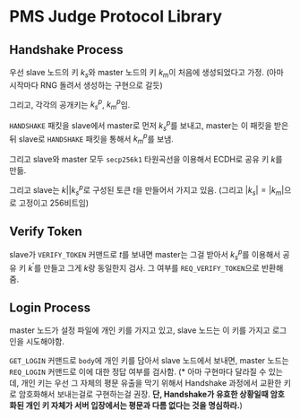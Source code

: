# PMS Judge Protocol Library
## Handshake Process
우선 slave 노드의 키 $k_s$와 master 노드의 키 $k_m$이 처음에 생성되었다고 가정. (아마 시작마다 RNG 돌려서 생성하는 구현으로 갈듯)

그리고, 각각의 공개키는 $k_{s}^{p}$, $k_{m}^{p}$임.

`HANDSHAKE` 패킷을 slave에서 master로 먼저 $k_{s}^{p}$를 보내고, master는 이 패킷을 받은 뒤 slave로 `HANDSHAKE` 패킷을 통해서 $k_{m}^{p}$를 보냄.

그리고 slave와 master 모두 `secp256k1` 타원곡선을 이용해서 ECDH로 공유 키 $k$를 만듦.

그리고 slave는 $k || k_{s}^{p}$로 구성된 토큰 $t$을 만들어서 가지고 있음. (그리고 $|k_s| = |k_m|$으로 고정이고 256비트임)

## Verify Token
slave가 `VERIFY_TOKEN` 커맨드로 $t$를 보내면 master는 그걸 받아서 $k_{s}^{p}$를 이용해서 공유 키 $k^{\prime}$를 만들고 그게 $k$랑 동일한지 검사. 그 여부를 `REQ_VERIFY_TOKEN`으로 반환해줌.

## Login Process
master 노드가 설정 파일에 개인 키를 가지고 있고, slave 노드는 이 키를 가지고 로그인을 시도해야함.

`GET_LOGIN` 커맨드로 `body`에 개인 키를 담아서 slave 노드에서 보내면, master 노드는 `REQ_LOGIN` 커맨드로 이에 대한 정답 여부를 검사함. (* 아마 구현마다 달라질 수 있는데, 개인 키는 우선 그 자체의 평문 유출을 막기 위해서 Handshake 과정에서 교환한 키로 암호화해서 보내는걸로 구현하는걸 권장. **단, Handshake가 유효한 상황일때 암호화된 개인 키 자체가 서버 입장에서는 평문과 다름 없다는 것을 명심하라.**)

